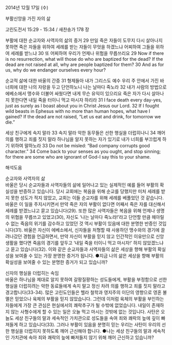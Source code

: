 2014년 12월 17일 (수)

부활신앙을 가진 자의 삶



고린도전서 15:29 - 15:34 / 새찬송가 178 장


부활에 대한 순교자와 사역자의 삶의 증거
29 만일 죽은 자들이 도무지 다시 살아나지 못하면 죽은 자들을 위하여 세례를 받는 자들이 무엇을 하겠느냐 어찌하여 그들을 위하여 세례를 받느냐 30 또 어찌하여 우리가 언제나 위험을 무릅쓰리요 
29 Now if there is no resurrection, what will those do who are baptized for the dead? If the dead are not raised at all, why are people baptized for them? 30 And as for us, why do we endanger ourselves every hour? 

순교적 삶에 대한 바울의 간증
31 형제들아 내가 그리스도 예수 우리 주 안에서 가진 바 너희에 대한 나의 자랑을 두고 단언하노니 나는 날마다 죽노라 32 내가 사람의 방법으로 에베소에서 맹수와 더불어 싸웠다면 내게 무슨 유익이 있으리요 죽은 자가 다시 살아나지 못한다면 내일 죽을 터이니 먹고 마시자 하리라 
31 I face death every day-yes, just as surely as I boast about you in Christ Jesus our Lord. 32 If I fought wild beasts in Ephesus with no more than human hopes, what have I gained? If the dead are not raised, “Let us eat and drink, for tomorrow we die.”

세상 친구에게 속지 말라
33 속지 말라 악한 동무들은 선한 행실을 더럽히나니 34 깨어 의를 행하고 죄를 짓지 말라 하나님을 알지 못하는 자가 있기로 내가 너희를 부끄럽게 하기 위하여 말하노라 
33 Do not be misled: “Bad company corrupts good character.” 34 Come back to your senses as you ought, and stop sinning; for there are some who are ignorant of God-I say this to your shame.

해석도움





순교자와 사역자의 삶  
바울은 당시 순교자들과 사역자들의 삶에 일어나고 있는 실제적인 예를 들어 부활의 확실성을 반증하고 있습니다. 당시 교회에는 복음을 위해 순교를 당했지만 미처 세례를 받지 못한 성도가 적지 않았고, 교회는 이들 순교자를 위해 세례를 베풀었던 것 같습니다. 바울은 이 일을 주지시키면서 만약 죽은 자의 부활이 없다면 어째서 죽은 자를 대신해서 세례를 받겠느냐고 묻고 있습니다(29). 또한 많은 사역자들은 복음을 위해 언제나 생명의 위협을 무릅쓰고 있었고(30), 자신도 ‘나는 날마다 죽노라!’라고 단언할 만큼 헤아릴 수 없는 죽음의 위기를 감수하고 있었던 것 역시 부활이 있음에 대한 분명한 반증인 것입니다(31). 바울은 자신이 에베소에서, 신자들을 처형할 때 사용하던 맹수와의 경기에 끌려나갔던 경험을 언급하면서, 만약 자신이 부활을 믿지 않고 인간적인 이유만으로 신앙생활을 했다면 죽음의 경기를 앞두고 ‘내일 죽을 터이니 먹고 마시자!’ 하지 않았겠느냐고 묻고 있습니다(32). 이와 같은 순교자들과 사역자들의 삶은 세상을 향해 부활의 확실성을 보여줄 수 있는 가장 분명한 증거가 됩니다. 
●지금 나의 삶은 세상을 향해 부활의 확실성을 보여줄 수 있는 분명한 증거가 되고 있습니까?

신자의 행실을 더럽히는 속임  
바울은 하나님을 제대로 알지 못하여 갈팡질팡하는 성도들에게, 부활을 부정함으로 선한 행실을 더럽히려는 악한 동료들에게 속지 말고 정신 차려 의를 행하고 죄를 짓지 말라고 경고합니다(33-34). 많은 고린도인들은 헬라 철학과 영지주의 이단의 영향으로 영혼 불멸은 믿었으나 육체의 부활을 믿지 않았습니다. 그런데 이처럼 육체의 부활을 부인하는 자들에게 가장 큰 관심은 현실에서의 쾌락추구가 될 수밖에 없었습니다. 내일이 존재하지 않는 사형수에게 할 수 있는 일은 오늘 먹고 마시는 것밖에 없는 것입니다. 사탄은 오늘도 세상 친구들의 말과 세속적인 가치관으로 성도들을 속여 죄와 쾌락의 늪에 깊이 빠져들게 하고 있습니다(33). 그러나 부활이 있음을 분명히 믿는 우리는 사탄이 우리의 선한 행실을 더럽히지 못하도록 깨어 근신해야 합니다.
●나는 세상 친구들의 말과 세속적인 가치관에 속아 죄와 쾌락의 늪에 빠져들지 않기 위해 깨어 근신하고 있습니까?